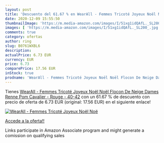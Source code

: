 ```yaml
---
layout: post
title: 'Descuento del 61.67 % en WearAll - Femmes Tricoté Joyeux Noël Noë'
date: 2020-12-09 15:55:50
thumbnailImage: 'https://m.media-amazon.com/images/I/51xg1idQAfL._SL200_.jpg'
images: [ 'https://m.media-amazon.com/images/I/51xg1idQAfL._SL200_.jpg' ]
comments: true
category: ofertas
author: ring
slug: B0761WXBL6
description:
actualPrice: 6.73 EUR
currency: EUR
price: 6.73
comparePrice: 17.56 EUR
inStock: true
prodname: 'WearAll - Femmes Tricoté Joyeux Noël Noël Flocon De Neige Dames Renne Pom Cavalier - Rouge - 40-42'
---
```


Tienes [WearAll - Femmes Tricoté Joyeux Noël Noël Flocon De Neige Dames Renne Pom Cavalier - Rouge - 40-42](https://www.amazon.fr/dp/B0761WXBL6/?tag=tolees0d-21) con un 61.67 % de descuento con precio de oferta de 6.73 EUR (original: 17.56 EUR) en el siguiente enlace!

[![WearAll - Femmes Tricoté Joyeux Noël Noë](https://m.media-amazon.com/images/I/51xg1idQAfL._SL200_.jpg)](https://www.amazon.fr/dp/B0761WXBL6/?tag=tolees0d-21)

[Accede a la oferta!!](https://www.amazon.fr/dp/B0761WXBL6/?tag=tolees0d-21)

Links participate in Amazon Associate program and might generate a comission on qualifying sales



